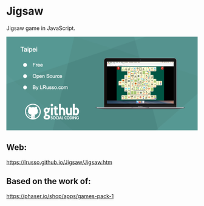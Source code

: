 # Jigsaw

Jigsaw game in JavaScript.

![alt screenshot](https://raw.githubusercontent.com/lrusso/Jigsaw/master/Jigsaw.png)

## Web:

https://lrusso.github.io/Jigsaw/Jigsaw.htm

## Based on the work of:

https://phaser.io/shop/apps/games-pack-1
